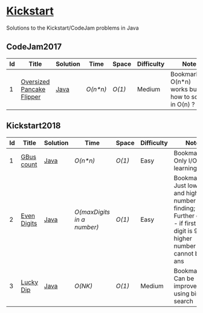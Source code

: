 # [Kickstart](https://code.google.com/codejam/past-contests)

Solutions to the Kickstart/CodeJam problems in Java


## CodeJam2017


|  Id  | Title           |  Solution       |  Time           | Space           | Difficulty    | Note|
|-----|---------------- | --------------- | --------------- | --------------- | ------------- |--------------|
|1| [Oversized Pancake Flipper](https://code.google.com/codejam/contest/3264486/dashboard)      | [Java](./Programming/CodeJam2017/Pancakes/Pancakes.java)  | _O(n*n)_         | _O(1)_          | Medium         | Bookmarked, O(n*n) works but how to solve in O(n) ?|


## Kickstart2018


|  Id  | Title           |  Solution       |  Time           | Space           | Difficulty    | Note|
|-----|---------------- | --------------- | --------------- | --------------- | ------------- |--------------|
|1| [GBus count](https://code.google.com/codejam/contest/4374486/dashboard)      | [Java](./Programming/Kickstart2018/GBus/GBus.java)  | _O(n*n)_         | _O(1)_          | Easy         | Bookmarked, Only I/O learning|
|2| [Even Digits](https://code.google.com/codejam/contest/9234486/dashboard)      | [Java](./Programming/Kickstart2018/EvenDigits/EvenDigits.java)  | _O(maxDigits in a number)_         | _O(1)_          | Easy         | Bookmarked, Just lower and higher number finding; Further opt. - if first odd digit is 9, higher number cannot be ans|
|3| [Lucky Dip](https://code.google.com/codejam/contest/9234486/dashboard#s=p1&a=3)      | [Java](./Programming/Kickstart2018/LuckyDip/LuckyDip.java)  | _O(NK)_         | _O(1)_          | Medium         | Bookmarked, Can be improved by using binary search|